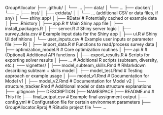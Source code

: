 GroupAllocator
├── .github/
│   └── ...
├── data/
│   └── ...
├── docker/
│   └── ...
├── inst/
│   ├── extdata/
│   │   └── ... (additional CSV or data files, if any)
│   └── shiny_app/
│       ├── RData/           # Potentially cached or example data
│       ├── .Rhistory
│       ├── app.R            # Main Shiny app file
│       ├── install_packages.R
│       ├── server.R         # Shiny server logic
│       ├── survey_data.csv  # Example input data for the Shiny app
│       ├── ui.R             # Shiny UI definitions
│       └── user_inputs.csv  # Example user inputs or parameter file
├── R/
│   ├── import_data.R        # Functions to read/process survey data
│   ├── optimization_model.R  # Core optimization routines
│   ├── api.R                # (Optional) Additional API functions
│   ├── export_results.R     # Scripts for exporting solver results
│   ├── ...                  # Additional R scripts (subteam, diversity, etc.)
├── vignettes/
│   ├── model_subteam_skills.Rmd   # RMarkdown describing subteam + skills model
│   ├── model_test.Rmd             # Testing approach or example usage
│   ├── model_v1.Rmd               # Documentation for Model v1
│   ├── model_v2.Rmd               # Documentation for Model v2
│   └── structure_tracker.Rmd      # Additional model or data structure explanations
├── .gitignore
├── DESCRIPTION
├── NAMESPACE
├── README.md            # This file
├── final_output.csv     # Example final assignment output
├── config.yml           # Configuration file for certain environment parameters
├── GroupAllocator.Rproj # RStudio project file
└── ...
